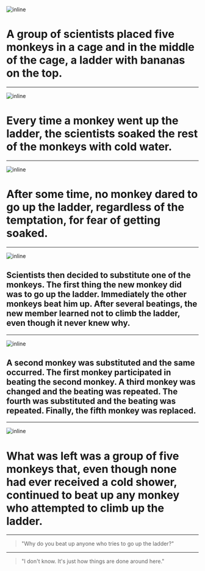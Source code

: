 ![inline](http://isitinteresting.files.wordpress.com/2010/01/paradigm_1.png)

# A group of scientists placed five monkeys in a cage and in the middle of the cage, a ladder with bananas on the top.

---

![inline](http://isitinteresting.files.wordpress.com/2010/01/paradigm_2.png)

# Every time a monkey went up the ladder, the scientists soaked the rest of the monkeys with cold water.

---

![inline](http://isitinteresting.files.wordpress.com/2010/01/paradigm_3.png)

# After some time, no monkey dared to go up the ladder, regardless of the temptation, for fear of getting soaked.

---

![inline](http://isitinteresting.files.wordpress.com/2010/01/paradigm_5.png)

## Scientists then decided to substitute one of the monkeys. The first thing the new monkey did was to go up the ladder. Immediately the other monkeys beat him up. After several beatings, the new member learned not to climb the ladder, even though it never knew why.

---

![inline](http://isitinteresting.files.wordpress.com/2010/01/paradigm_6.png)

## A second monkey was substituted and the same occurred. The first monkey participated in beating the second monkey. A third monkey was changed and the beating was repeated. The fourth was substituted and the beating was repeated. Finally, the fifth monkey was replaced.

---

![inline](http://isitinteresting.files.wordpress.com/2010/01/paradigm_7.png)

# What was left was a group of five monkeys that, even though none had ever received a cold shower, continued to beat up any monkey who attempted to climb up the ladder.

---

> "Why do you beat up anyone who tries to go up the ladder?" 

---

> "I don't know. It's just how things are done around here."